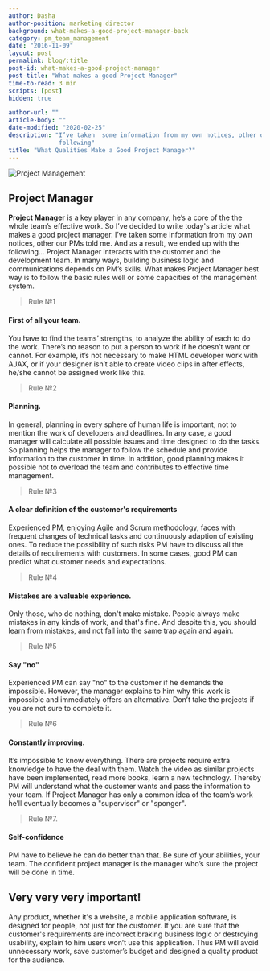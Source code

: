 ```yaml
---
author: Dasha
author-position: marketing director
background: what-makes-a-good-project-manager-back
category: pm_team_management
date: "2016-11-09"
layout: post
permalink: blog/:title
post-id: what-makes-a-good-project-manager
post-title: "What makes a good Project Manager"
time-to-read: 3 min
scripts: [post]
hidden: true

author-url: ""
article-body: ""
date-modified: "2020-02-25"
description: "I’ve taken  some information from my own notices, other our PMs told me. And as a result, we ended up with the
              following"
title: "What Qualities Make a Good Project Manager?"
---
```


![Project Management](https://i.imgur.com/QGz6Pg6.jpg)

## Project Manager

**Project Manager** is a key player in any company, he’s a core of the the whole team’s effective work. So I’ve decided to write today's article what makes a good project manager. I’ve taken  some information from my own notices, other our PMs told me. And as a result, we ended up with the following...
Project Manager interacts with the customer and the development team. In many ways, building business logic and communications depends on PM’s skills. What makes Project Manager best way is to follow the basic rules well or some capacities of the management system.

> Rule №1

#### First of all your team.
You have to find the teams’ strengths, to analyze the ability of each to do the work. There’s no reason to put a person to work if he doesn’t want or cannot. For example, it’s not necessary to make HTML developer work with AJAX, or if your designer isn’t able to create video clips in after effects, he/she cannot be assigned work like this.

> Rule №2

#### Planning.
In general, planning in every sphere of human life is important, not to mention the work of developers and deadlines. In any case, a good manager will calculate all possible issues and time designed to do the tasks. So planning helps the manager to follow the schedule and provide information to the customer in time. In addition, good planning makes it possible not to overload the team and contributes to effective time management.

> Rule №3

#### A clear definition of the customer's requirements
Experienced PM, enjoying Agile and Scrum methodology, faces with frequent changes of technical tasks and continuously adaption of existing ones. To reduce the possibility of such risks PM have to discuss all the details of requirements with customers. In some cases, good PM can predict what customer needs and expectations.

> Rule №4

#### Mistakes are a valuable experience.
Only those, who do nothing, don't make mistake. People always make mistakes in any kinds of work, and that's fine. And despite this, you should learn from mistakes, and not fall into the same trap again and again.

> Rule №5

#### Say "no"
Experienced PM can say "no" to the customer if he demands the impossible. However, the manager explains to him why this work is impossible and immediately offers an alternative. Don’t take the projects if you are not sure to complete it.

> Rule №6

#### Constantly improving.
It’s impossible to know everything. There are projects require extra knowledge to have the deal with them.  Watch the video as similar projects have been implemented, read more books, learn a new technology. Thereby PM will understand what the customer wants and pass the information to your team. If Project Manager has only a common idea of the team’s work he’ll eventually becomes a "supervisor" or "sponger".

> Rule №7.

#### Self-confidence
PM have to believe he can do better than that. Be sure of your abilities, your team. The confident project manager is the manager who’s sure the project will be done in time.

## Very very very important!
Any product, whether it's a website, a mobile application software, is designed for people, not just for the customer. If you are sure that the customer's requirements are incorrect braking business logic or destroying usability,  explain to him users won’t use this application. Thus PM will avoid unnecessary work, save customer’s budget and designed a quality product for the audience.

